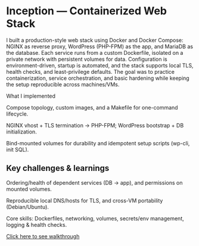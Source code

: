 # Inception — Containerized Web Stack
I built a production-style web stack using Docker and Docker Compose: NGINX as reverse proxy, WordPress (PHP-FPM) as the app, and MariaDB as the database. Each service runs from a custom Dockerfile, isolated on a private network with persistent volumes for data. Configuration is environment-driven, startup is automated, and the stack supports local TLS, health checks, and least-privilege defaults. The goal was to practice containerization, service orchestration, and basic hardening while keeping the setup reproducible across machines/VMs.

What I implemented

Compose topology, custom images, and a Makefile for one-command lifecycle.

NGINX vhost + TLS termination → PHP-FPM; WordPress bootstrap + DB initialization.

Bind-mounted volumes for durability and idempotent setup scripts (wp-cli, init SQL).

## Key challenges & learnings

Ordering/health of dependent services (DB → app), and permissions on mounted volumes.

Reproducible local DNS/hosts for TLS, and cross-VM portability (Debian/Ubuntu).

Core skills: Dockerfiles, networking, volumes, secrets/env management, logging & health checks.

[Click here to see walkthrough](https://youtu.be/rduM96qmuDE "YouTube video")
